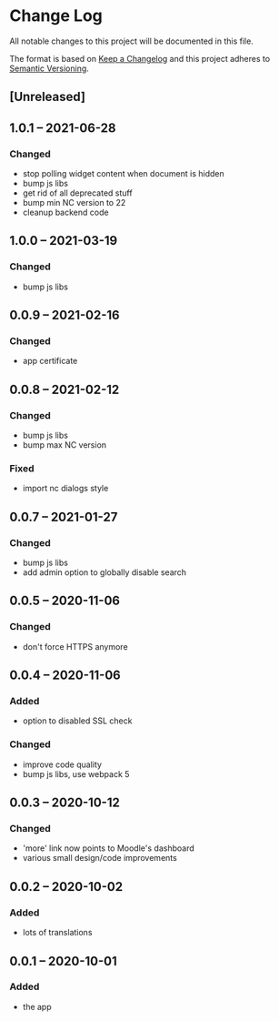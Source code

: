 # Change Log
All notable changes to this project will be documented in this file.

The format is based on [Keep a Changelog](http://keepachangelog.com/)
and this project adheres to [Semantic Versioning](http://semver.org/).

## [Unreleased]

## 1.0.1 – 2021-06-28
### Changed
- stop polling widget content when document is hidden
- bump js libs
- get rid of all deprecated stuff
- bump min NC version to 22
- cleanup backend code

## 1.0.0 – 2021-03-19
### Changed
- bump js libs

## 0.0.9 – 2021-02-16
### Changed
- app certificate

## 0.0.8 – 2021-02-12
### Changed
- bump js libs
- bump max NC version

### Fixed
- import nc dialogs style

## 0.0.7 – 2021-01-27
### Changed
- bump js libs
- add admin option to globally disable search

## 0.0.5 – 2020-11-06
### Changed
- don't force HTTPS anymore

## 0.0.4 – 2020-11-06
### Added
- option to disabled SSL check

### Changed
- improve code quality
- bump js libs, use webpack 5

## 0.0.3 – 2020-10-12
### Changed
- 'more' link now points to Moodle's dashboard
- various small design/code improvements

## 0.0.2 – 2020-10-02
### Added
- lots of translations

## 0.0.1 – 2020-10-01
### Added
* the app
